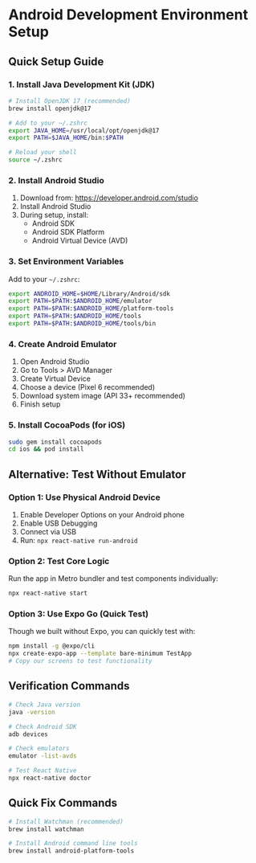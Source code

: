 # Android Development Environment Setup

## Quick Setup Guide

### 1. Install Java Development Kit (JDK)
```bash
# Install OpenJDK 17 (recommended)
brew install openjdk@17

# Add to your ~/.zshrc
export JAVA_HOME=/usr/local/opt/openjdk@17
export PATH=$JAVA_HOME/bin:$PATH

# Reload your shell
source ~/.zshrc
```

### 2. Install Android Studio
1. Download from: https://developer.android.com/studio
2. Install Android Studio
3. During setup, install:
   - Android SDK
   - Android SDK Platform
   - Android Virtual Device (AVD)

### 3. Set Environment Variables
Add to your `~/.zshrc`:
```bash
export ANDROID_HOME=$HOME/Library/Android/sdk
export PATH=$PATH:$ANDROID_HOME/emulator
export PATH=$PATH:$ANDROID_HOME/platform-tools
export PATH=$PATH:$ANDROID_HOME/tools
export PATH=$PATH:$ANDROID_HOME/tools/bin
```

### 4. Create Android Emulator
1. Open Android Studio
2. Go to Tools > AVD Manager
3. Create Virtual Device
4. Choose a device (Pixel 6 recommended)
5. Download system image (API 33+ recommended)
6. Finish setup

### 5. Install CocoaPods (for iOS)
```bash
sudo gem install cocoapods
cd ios && pod install
```

## Alternative: Test Without Emulator

### Option 1: Use Physical Android Device
1. Enable Developer Options on your Android phone
2. Enable USB Debugging
3. Connect via USB
4. Run: `npx react-native run-android`

### Option 2: Test Core Logic
Run the app in Metro bundler and test components individually:
```bash
npx react-native start
```

### Option 3: Use Expo Go (Quick Test)
Though we built without Expo, you can quickly test with:
```bash
npm install -g @expo/cli
npx create-expo-app --template bare-minimum TestApp
# Copy our screens to test functionality
```

## Verification Commands
```bash
# Check Java version
java -version

# Check Android SDK
adb devices

# Check emulators
emulator -list-avds

# Test React Native
npx react-native doctor
```

## Quick Fix Commands
```bash
# Install Watchman (recommended)
brew install watchman

# Install Android command line tools
brew install android-platform-tools
```
